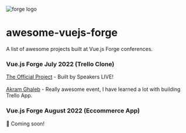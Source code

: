 ![forge logo](https://vuejsforge.com/images/logo.svg)
# awesome-vuejs-forge
A list of awesome projects built at Vue.js Forge conferences.<br>

### Vue.js Forge July 2022 (Trello Clone)
[The Official Project](https://github.com/vueschool/vuejs-forge-the-project) - Built by Speakers LIVE!<br><br>
[Akram Ghaleb](https://github.com/akramdev-ye/trello-app) - Really awesome event, I have learned a lot with building Trello App.

### Vue.js Forge August 2022 (Eccommerce App)
👀 Coming soon!
